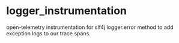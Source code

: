 # logger_instrumentation
open-telemetry instrumentation for slf4j logger.error method to add exception logs to our trace spans.
